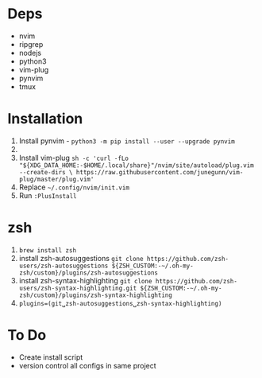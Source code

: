 # Deps
* nvim
* ripgrep
* nodejs
* python3
* vim-plug
* pynvim
* tmux

# Installation
1. Install pynvim - `python3 -m pip install --user --upgrade pynvim`
2. 
3. Install vim-plug `sh -c 'curl -fLo "${XDG_DATA_HOME:-$HOME/.local/share}"/nvim/site/autoload/plug.vim --create-dirs \
       https://raw.githubusercontent.com/junegunn/vim-plug/master/plug.vim'`
4. Replace `~/.config/nvim/init.vim`
5. Run `:PlusInstall`

# zsh
1. `brew install zsh`
2. install zsh-autosuggestions `git clone https://github.com/zsh-users/zsh-autosuggestions ${ZSH_CUSTOM:-~/.oh-my-zsh/custom}/plugins/zsh-autosuggestions`
3. install zsh-syntax-highlighting `git clone https://github.com/zsh-users/zsh-syntax-highlighting.git ${ZSH_CUSTOM:-~/.oh-my-zsh/custom}/plugins/zsh-syntax-highlighting`
4. `plugins=(git␣zsh-autosuggestions␣zsh-syntax-highlighting)`

# To Do
* Create install script
* version control all configs in same project
